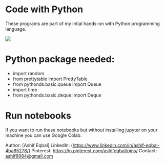 # Code with Python

These programs are part of my intial hands-on with Python programming language.

![](https://github.com/ashif8984/PythonScript/blob/master/images/b4a363bf5a9f957ce2e5ade082579cf2.jpg?raw=true)

# Python package needed:

* import random
* from prettytable import PrettyTable
* from pythonds.basic.queue import Queue
* import time
* from pythonds.basic.deque import Deque

# Run notebooks
If you want to run these notebooks but without installing jupyter on your machine you can use Google Colab. 


Author:    [Ashif Eqbal]
LinkedIn: (https://www.linkedin.com/in/ashif-eqbal-4ba85278/)
Pinterest: https://in.pinterest.com/ashifeqbal/pins/
Contact:  ashif8984@gmail.com
